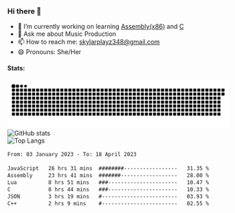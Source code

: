 ### Hi there 👋

- 🔭 I’m currently working on learning [Assembly(x86)](https://github.com/SkylarPlayz348/Assembly-Coding) and [C](https://github.com/SkylarPlayz348/C-Coding)
- 💬 Ask me about Music Production
- 📫 How to reach me: skylarplayz348@gmail.com
- 😄 Pronouns: She/Her

#### Stats:
![Snake](https://raw.githubusercontent.com/Skylarplayz348/Skylarplayz348/snake/github-contribution-grid-snake-dark.svg)
<br>
![GitHub stats](https://github-readme-stats.vercel.app/api?username=skylarplayz348&count_private=true&show_icons=true&theme=omni)
<br>
![Top Langs](https://github-readme-stats.vercel.app/api/top-langs/?username=skylarplayz348&layout=compact&theme=omni)
<!--START_SECTION:waka-->

```text
From: 03 January 2023 - To: 18 April 2023

JavaScript   26 hrs 31 mins  ########-----------------   31.35 %
Assembly     23 hrs 41 mins  #######------------------   28.00 %
Lua          8 hrs 51 mins   ###----------------------   10.47 %
C            8 hrs 44 mins   ###----------------------   10.33 %
JSON         3 hrs 19 mins   #------------------------   03.93 %
C++          2 hrs 9 mins    #------------------------   02.55 %
```

<!--END_SECTION:waka-->
